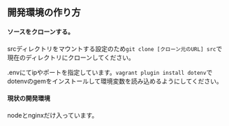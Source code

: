 ## 開発環境の作り方
#### ソースをクローンする。
srcディレクトリをマウントする設定のため`git clone [クローン元のURL] src`で現在のディレクトリにクローンしてください。

.envにてipやポートを指定しています。`vagrant plugin install dotenv`でdotenvのgemをインストールして環境変数を読み込めるようにしてください。
#### 現状の開発環境
nodeとnginxだけ入っています。